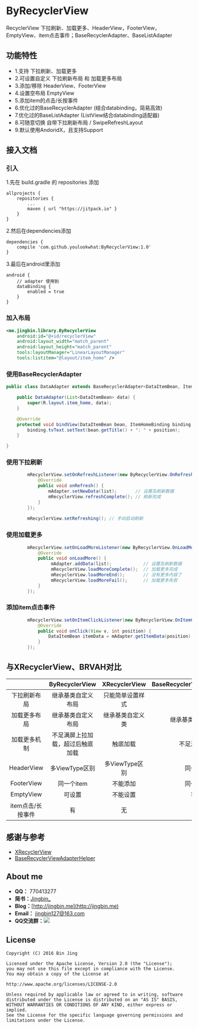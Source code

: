 # ByRecyclerView
RecyclerView 下拉刷新、加载更多、HeaderView，FooterView，EmptyView、item点击事件；BaseRecyclerAdapter、BaseListAdapter


## 功能特性
 - 1.支持 下拉刷新、加载更多
 - 2.可设置自定义 下拉刷新布局 和 加载更多布局
 - 3.添加/移除 HeaderView、FooterView
 - 4.设置空布局 EmptyView
 - 5.添加item的点击/长按事件
 - 6.优化过的BaseRecyclerAdapter (结合databinding，简易高效)
 - 7.优化过的BaseListAdapter (ListView结合databinding适配器)
 - 8.可随意切换 自带下拉刷新布局 / SwipeRefreshLayout
 - 9.默认使用AndoridX，且支持Support


## 接入文档
### 引入

1.先在 build.gradle 的 repositories 添加

```
allprojects {
	repositories {
		...
		maven { url "https://jitpack.io" }
	}
}
```

2.然后在dependencies添加

```
dependencies {
	compile 'com.github.youlookwhat:ByRecyclerView:1.0'
}
```

3.最后在android里添加

```
android {
    // adapter 使用到
    dataBinding {
        enabled = true
    }
}

```

### 加入布局
```xml
<me.jingbin.library.ByRecyclerView
    android:id="@+id/recyclerView"
    android:layout_width="match_parent"
    android:layout_height="match_parent"
    tools:layoutManager="LinearLayoutManager"
    tools:listitem="@layout/item_home" />
```

### 使用BaseRecyclerAdapter
```java
public class DataAdapter extends BaseRecyclerAdapter<DataItemBean, ItemHomeBinding> {

    public DataAdapter(List<DataItemBean> data) {
        super(R.layout.item_home, data);
    }

    @Override
    protected void bindView(DataItemBean bean, ItemHomeBinding binding, int position) {
        binding.tvText.setText(bean.getTitle() + ": " + position);
    }

}
```

### 使用下拉刷新
```java
        mRecyclerView.setOnRefreshListener(new ByRecyclerView.OnRefreshListener() {
            @Override
            public void onRefresh() {
                mAdapter.setNewData(list);       // 设置及刷新数据
                mRecyclerView.refreshComplete(); // 刷新完成
            }
        });
        
        mRecyclerView.setRefreshing(); // 手动启动刷新
```

### 使用加载更多
```java
        mRecyclerView.setOnLoadMoreListener(new ByRecyclerView.OnLoadMoreListener() {
            @Override
            public void onLoadMore() {
                 mAdapter.addData(list);            // 设置及刷新数据
                 mRecyclerView.loadMoreComplete();  // 加载更多完成 
                 mRecyclerView.loadMoreEnd();       // 没有更多内容了
                 mRecyclerView.loadMoreFail();      // 加载更多失败
            }
        });
```


### 添加item点击事件
```java
        mRecyclerView.setOnItemClickListener(new ByRecyclerView.OnItemClickListener() {
            @Override
            public void onClick(View v, int position) {
	            DataItemBean itemData = mAdapter.getItemData(position);
            }
        });
```


<!--## Demo-->


## 与XRecyclerView、BRVAH对比

<!--ByRecyclerView 借鉴了XRecyclerView和BRVAH的很多地方。

 - 其中上拉刷新、加载更多、添加HeaderView参考于XRecyclerView，且在其基础上进行了深度优化，使其可以设置自定义的下拉刷新布局 和 加载更多布局。
 - FooterView、EmptyView、item点击/长按事件 参考于BRVAH，优化了BRVAH的加载更多逻辑，使其首屏上拉才加载而不是不足一屏才加载。-->

||ByRecyclerView|XRecyclerView|BaseRecyclerViewAdapterHelper|
|:--:|:--:|:--:|:--:|
|下拉刷新布局|继承基类自定义布局|只能简单设置样式|无|
|加载更多布局|继承基类自定义布局|继承基类自定义类|继承基类设置对应布局|
|加载更多机制|不足满屏上拉加载，超过后触底加载|触底加载|不足满屏即加载|
|HeaderView|多ViewType区别|多ViewType区别|同一个item|
|FooterView|同一个item|不能添加|同一个item|
|EmptyView|可设置|不能设置|可设置|
|item点击/长按事件|有|无|有|


## 感谢与参考
 - [XRecyclerView](https://github.com/XRecyclerView/XRecyclerView)
 - [BaseRecyclerViewAdapterHelper](https://github.com/CymChad/BaseRecyclerViewAdapterHelper)

## About me
 - **QQ：** 770413277
 - **简书：**[Jingbin_](http://www.jianshu.com/users/e43c6e979831/latest_articles)
 - **Blog：**[http://jingbin.me](http://jingbin.me)
 - **Email：** jingbin127@163.com
 - **QQ交流群：**[![](https://img.shields.io/badge/%E7%BE%A4%E5%8F%B7-727379132-orange.svg?style=flat-square)](https://shang.qq.com/wpa/qunwpa?idkey=5685061359b0a767674cd831d8261d36b347bde04cc23746cb6570e09ee5c8aa)

## License
```
Copyright (C) 2016 Bin Jing

Licensed under the Apache License, Version 2.0 (the "License");
you may not use this file except in compliance with the License.
You may obtain a copy of the License at

http://www.apache.org/licenses/LICENSE-2.0

Unless required by applicable law or agreed to in writing, software
distributed under the License is distributed on an "AS IS" BASIS,
WITHOUT WARRANTIES OR CONDITIONS OF ANY KIND, either express or implied.
See the License for the specific language governing permissions and
limitations under the License.

